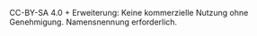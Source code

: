 CC-BY-SA 4.0 + Erweiterung: Keine kommerzielle Nutzung ohne Genehmigung. Namensnennung erforderlich.